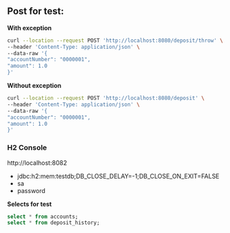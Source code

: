 ## Post for test:

**With exception**

```bash
curl --location --request POST 'http://localhost:8080/deposit/throw' \
--header 'Content-Type: application/json' \
--data-raw '{
"accountNumber": "0000001",
"amount": 1.0
}'
```

**Without exception**

```bash
curl --location --request POST 'http://localhost:8080/deposit' \
--header 'Content-Type: application/json' \
--data-raw '{
"accountNumber": "0000001",
"amount": 1.0
}'
```

### H2 Console

http://localhost:8082

- jdbc:h2:mem:testdb;DB_CLOSE_DELAY=-1;DB_CLOSE_ON_EXIT=FALSE
- sa
- password

**Selects for test**

```sql
select * from accounts;
select * from deposit_history;
```
